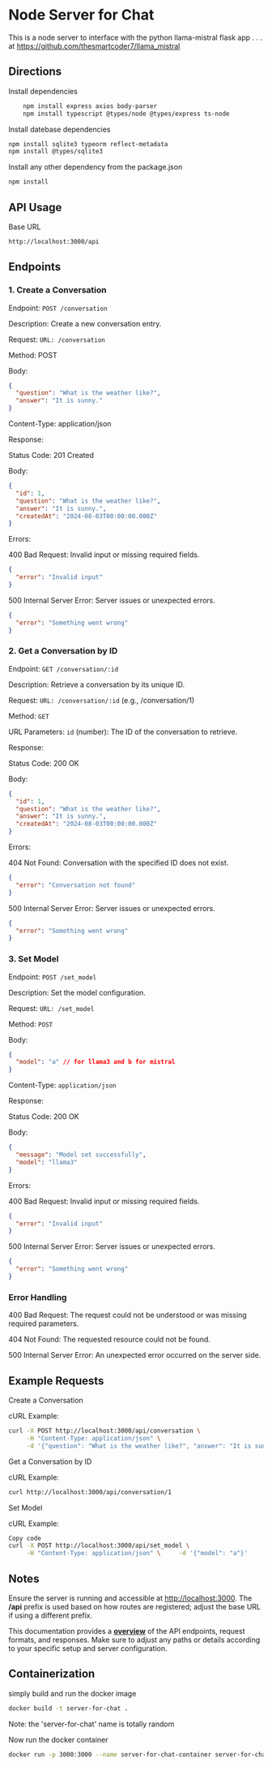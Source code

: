 # Node Server for Chat

This is a node server to interface with the python llama-mistral flask app . . . at <https://github.com/thesmartcoder7/llama_mistral>

## Directions

Install dependencies

```bash
    npm install express axios body-parser
    npm install typescript @types/node @types/express ts-node
```

Install datebase dependencies

```bash
npm install sqlite3 typeorm reflect-metadata
npm install @types/sqlite3
```

Install any other dependency from the package.json

```bash
npm install
```

## API Usage

Base URL

```bash
http://localhost:3000/api
```

## Endpoints

### 1. **Create a Conversation**

Endpoint: `POST /conversation`

Description: Create a new conversation entry.

Request: `URL: /conversation`

Method: POST

Body:

```json
{
  "question": "What is the weather like?",
  "answer": "It is sunny."
}
```

Content-Type: application/json

Response:

Status Code: 201 Created

Body:

```json
{
  "id": 1,
  "question": "What is the weather like?",
  "answer": "It is sunny.",
  "createdAt": "2024-08-03T00:00:00.000Z"
}
```

Errors:

400 Bad Request: Invalid input or missing required fields.

```json
{
  "error": "Invalid input"
}
```

500 Internal Server Error: Server issues or unexpected errors.

```json
{
  "error": "Something went wrong"
}
```

### 2. **Get a Conversation by ID**

Endpoint: `GET /conversation/:id`

Description: Retrieve a conversation by its unique ID.

Request: `URL: /conversation/:id` (e.g., /conversation/1)

Method: `GET`

URL Parameters: `id` (number): The ID of the conversation to retrieve.

Response:

Status Code: 200 OK

Body:

```json
{
  "id": 1,
  "question": "What is the weather like?",
  "answer": "It is sunny.",
  "createdAt": "2024-08-03T00:00:00.000Z"
}
```

Errors:

404 Not Found: Conversation with the specified ID does not exist.

```json
{
  "error": "Conversation not found"
}
```

500 Internal Server Error: Server issues or unexpected errors.

```json
{
  "error": "Something went wrong"
}
```

### 3. **Set Model**

Endpoint: `POST /set_model`

Description: Set the model configuration.

Request: `URL: /set_model`

Method: `POST`

Body:

```json
{
  "model": "a" // for llama3 and b for mistral
}
```

Content-Type: `application/json`

Response:

Status Code: 200 OK

Body:

```json
{
  "message": "Model set successfully",
  "model": "llama3"
}
```

Errors:

400 Bad Request: Invalid input or missing required fields.

```json
{
  "error": "Invalid input"
}
```

500 Internal Server Error: Server issues or unexpected errors.

```json
{
  "error": "Something went wrong"
}
```

### **Error Handling**

400 Bad Request: The request could not be understood or was missing required parameters.

404 Not Found: The requested resource could not be found.

500 Internal Server Error: An unexpected error occurred on the server side.

## Example Requests

Create a Conversation

cURL Example:

```bash
curl -X POST http://localhost:3000/api/conversation \
     -H "Content-Type: application/json" \
     -d '{"question": "What is the weather like?", "answer": "It is sunny."}'
```

Get a Conversation by ID

cURL Example:

```bash
curl http://localhost:3000/api/conversation/1
```

Set Model

cURL Example:

```bash
Copy code
curl -X POST http://localhost:3000/api/set_model \
     -H "Content-Type: application/json" \     -d '{"model": "a"}'
```

## Notes

Ensure the server is running and accessible at <http://localhost:3000>.
The **/api** prefix is used based on how routes are registered; adjust the base URL if using a different prefix.

This documentation provides a <ins>**overview**</ins> of the API endpoints, request formats, and responses. Make sure to adjust any paths or details according to your specific setup and server configuration.

## Containerization

simply build and run the docker image

```bash
docker build -t server-for-chat .
```

Note: the 'server-for-chat' name is totally random

Now run the docker container

```bash
docker run -p 3000:3000 --name server-for-chat-container server-for-chat
```
